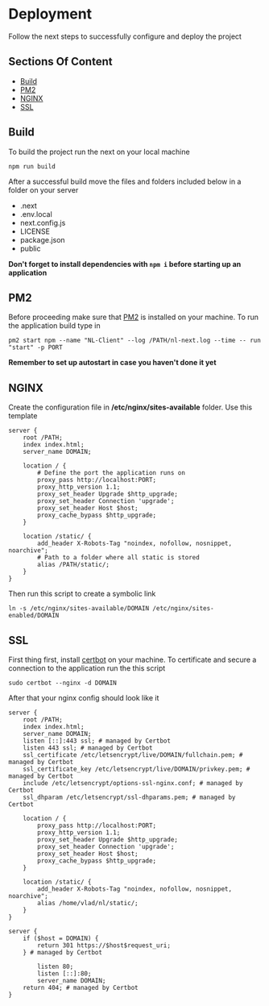 # Deployment

Follow the next steps to successfully configure and deploy the project

## Sections Of Content

- [Build](#build)
- [PM2](#pm2)
- [NGINX](#nginx)
- [SSL](#ssl)

## Build

To build the project run the next on your local machine

```
npm run build
```

After a successful build move the files and folders included below in a folder on your server

- .next
- .env.local
- next.config.js
- LICENSE
- package.json
- public

**Don't forget to install dependencies with `npm i` before starting up an application**

## PM2

Before proceeding make sure that [PM2](https://pm2.keymetrics.io/) is installed on your machine. To run the application build type in

```
pm2 start npm --name "NL-Client" --log /PATH/nl-next.log --time -- run "start" -p PORT
```

**Remember to set up autostart in case you haven't done it yet**

## NGINX

Create the configuration file in **/etc/nginx/sites-available** folder. Use this template

```nginx
server {
    root /PATH;
    index index.html;
    server_name DOMAIN;

    location / {
        # Define the port the application runs on
        proxy_pass http://localhost:PORT;
        proxy_http_version 1.1;
        proxy_set_header Upgrade $http_upgrade;
        proxy_set_header Connection 'upgrade';
        proxy_set_header Host $host;
        proxy_cache_bypass $http_upgrade;
    }

    location /static/ {
        add_header X-Robots-Tag "noindex, nofollow, nosnippet, noarchive";
        # Path to a folder where all static is stored
        alias /PATH/static/;
    }
}
```

Then run this script to create a symbolic link

```
ln -s /etc/nginx/sites-available/DOMAIN /etc/nginx/sites-enabled/DOMAIN
```

## SSL

First thing first, install [certbot](https://certbot.eff.org/) on your machine. To certificate and secure a connection to the application run the this script

```
sudo certbot --nginx -d DOMAIN
```

After that your nginx config should look like it

```nginx
server {
    root /PATH;
    index index.html;
    server_name DOMAIN;
    listen [::]:443 ssl; # managed by Certbot
    listen 443 ssl; # managed by Certbot
    ssl_certificate /etc/letsencrypt/live/DOMAIN/fullchain.pem; # managed by Certbot
    ssl_certificate_key /etc/letsencrypt/live/DOMAIN/privkey.pem; # managed by Certbot
    include /etc/letsencrypt/options-ssl-nginx.conf; # managed by Certbot
    ssl_dhparam /etc/letsencrypt/ssl-dhparams.pem; # managed by Certbot

    location / {
        proxy_pass http://localhost:PORT;
        proxy_http_version 1.1;
        proxy_set_header Upgrade $http_upgrade;
        proxy_set_header Connection 'upgrade';
        proxy_set_header Host $host;
        proxy_cache_bypass $http_upgrade;
    }

    location /static/ {
        add_header X-Robots-Tag "noindex, nofollow, nosnippet, noarchive";
        alias /home/vlad/nl/static/;
    }
}

server {
    if ($host = DOMAIN) {
        return 301 https://$host$request_uri;
    } # managed by Certbot

        listen 80;
        listen [::]:80;
        server_name DOMAIN;
    return 404; # managed by Certbot
}
```

